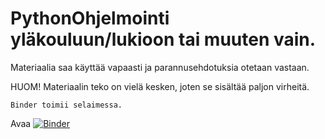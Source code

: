 # PythonOhjelmointi yläkouluun/lukioon tai muuten vain.

Materiaalia saa käyttää vapaasti ja parannusehdotuksia otetaan vastaan.


HUOM!
Materiaalin teko on vielä kesken, joten se sisältää paljon
virheitä.




	Binder toimii selaimessa.

Avaa [![Binder](https://mybinder.org/badge.svg)](https://mybinder.org/v2/gh/jukkasor/PythonOhjelmointi/master)
